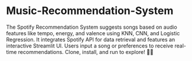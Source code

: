 # Music-Recommendation-System
The Spotify Recommendation System suggests songs based on audio features like tempo, energy, and valence using KNN, CNN, and Logistic Regression. It integrates Spotify API for data retrieval and features an interactive Streamlit UI. Users input a song or preferences to receive real-time recommendations. Clone, install, and run to explore! 🎵🚀
